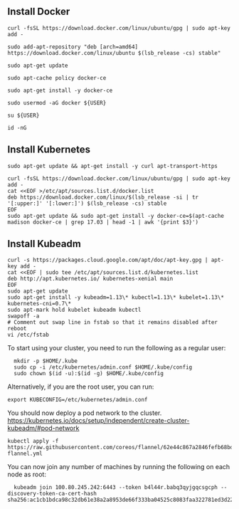 Install Docker
-------------- 
```
curl -fsSL https://download.docker.com/linux/ubuntu/gpg | sudo apt-key add -

sudo add-apt-repository "deb [arch=amd64] https://download.docker.com/linux/ubuntu $(lsb_release -cs) stable"

sudo apt-get update

sudo apt-cache policy docker-ce

sudo apt-get install -y docker-ce

sudo usermod -aG docker ${USER}

su ${USER}

id -nG
```

Install Kubernetes
------------------
```
sudo apt-get update && apt-get install -y curl apt-transport-https

curl -fsSL https://download.docker.com/linux/ubuntu/gpg | sudo apt-key add -
cat <<EOF >/etc/apt/sources.list.d/docker.list
deb https://download.docker.com/linux/$(lsb_release -si | tr '[:upper:]' '[:lower:]') $(lsb_release -cs) stable
EOF
sudo apt-get update && sudo apt-get install -y docker-ce=$(apt-cache madison docker-ce | grep 17.03 | head -1 | awk '{print $3}')
```
Install Kubeadm
------------------
```
curl -s https://packages.cloud.google.com/apt/doc/apt-key.gpg | apt-key add -
cat <<EOF | sudo tee /etc/apt/sources.list.d/kubernetes.list
deb http://apt.kubernetes.io/ kubernetes-xenial main
EOF
sudo apt-get update
sudo apt-get install -y kubeadm=1.13\* kubectl=1.13\* kubelet=1.13\* kubernetes-cni=0.7\*
sudo apt-mark hold kubelet kubeadm kubectl
swapoff -a
# Comment out swap line in fstab so that it remains disabled after reboot
vi /etc/fstab
```
To start using your cluster, you need to run the following as a regular user:
```
  mkdir -p $HOME/.kube
  sudo cp -i /etc/kubernetes/admin.conf $HOME/.kube/config
  sudo chown $(id -u):$(id -g) $HOME/.kube/config
```
Alternatively, if you are the root user, you can run:
```
export KUBECONFIG=/etc/kubernetes/admin.conf
```
You should now deploy a pod network to the cluster.
https://kubernetes.io/docs/setup/independent/create-cluster-kubeadm/#pod-network
```
kubectl apply -f https://raw.githubusercontent.com/coreos/flannel/62e44c867a2846fefb68bd5f178daf4da3095ccb/Documentation/kube-flannel.yml
```
You can now join any number of machines by running the following on each node
as root:
```
  kubeadm join 100.80.245.242:6443 --token b4l44r.babq3qyjgqcsgcph --discovery-token-ca-cert-hash sha256:ac1cb1bdca98c32db61e38a2a8953de66f333ba04525c8083faa322781ed3d22
  ```
